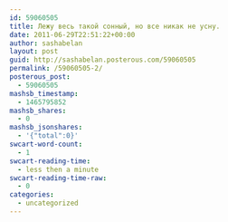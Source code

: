 ```yaml
---
id: 59060505
title: Лежу весь такой сонный, но все никак не усну.
date: 2011-06-29T22:51:22+00:00
author: sashabelan
layout: post
guid: http://sashabelan.posterous.com/59060505
permalink: /59060505-2/
posterous_post:
  - 59060505
mashsb_timestamp:
  - 1465795852
mashsb_shares:
  - 0
mashsb_jsonshares:
  - '{"total":0}'
swcart-word-count:
  - 1
swcart-reading-time:
  - less then a minute
swcart-reading-time-raw:
  - 0
categories:
  - uncategorized
---
```

[](http://instagr.am/p/GohML/)
